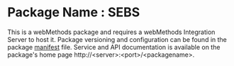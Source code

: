 # Package Name : SEBS
This is a webMethods package and requires a webMethods Integration Server to host it. Package versioning and configuration can be found in the package [manifest](./SEBS/manifest.v3) file. Service and API documentation is available on the package's home page http://&lt;server&gt;:&lt;port&gt;/&lt;packagename>.